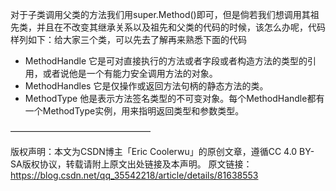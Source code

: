 对于子类调用父类的方法我们用super.Method()即可，但是倘若我们想调用其祖先类，并且在不改变其继承关系以及祖先和父类的代码的时候，该怎么办呢，代码样列如下：给大家三个类，可以先去了解再来熟悉下面的代码

- MethodHandle 它是可对直接执行的方法或者字段或者构造方法的类型的引用，或者说他是一个有能力安全调用方法的对象。
- MethodHandles 它是仅操作或返回方法句柄的静态方法的类。
- MethodType 他是表示方法签名类型的不可变对象。每个MethodHandle都有一个MethodType实例，用来指明返回类型和参数类型。

————————————————

版权声明：本文为CSDN博主「Eric Coolerwu」的原创文章，遵循CC 4.0 BY-SA版权协议，转载请附上原文出处链接及本声明。
原文链接：https://blog.csdn.net/qq_35542218/article/details/81638553